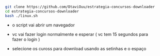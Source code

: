 ```bash
git clone https://github.com/OtaviOuu/estrategia-concursos-downloader
cd estrategia-concursos-downloader
bash ./linux.sh
```

- o script vai abrir um navegador
- vc vai fazer login normalmente e esperar ( vc tem 15 segundos para fazer o login ) 

- selecione os cuross para download usando as setinhas e o espaço